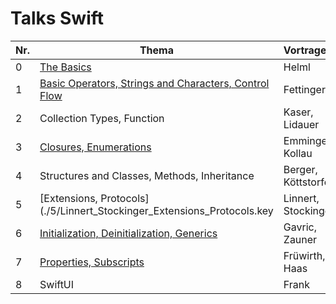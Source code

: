﻿# Talks Swift

Nr.| Thema                                                                                                | Vortragender
---|------------------------------------------------------------------------------------------------------|-----------------------------
 0 | [The Basics](./0/The_Basics.key)                                                                     | Helml
 1 | [Basic Operators, Strings and Characters, Control Flow](./1/fettinger_basic_operators.key)           | Fettinger
 2 | Collection Types, Function                                                                           | Kaser, Lidauer
 3 | [Closures, Enumerations](./3/Closures_Enums.key)                                                     | Emminger, Kollau
 4 | Structures and Classes, Methods, Inheritance                                                         | Berger, Köttstorfer
 5 | [Extensions, Protocols](./5/Linnert_Stockinger_Extensions_Protocols.key                              | Linnert, Stockinger
 6 | [Initialization, Deinitialization, Generics](./6/Generics-Initializers.key)                          | Gavric, Zauner
 7 | [Properties, Subscripts](./7/properties_subscripts.key)                                              | Früwirth, Haas
 8 | SwiftUI                                                                                              | Frank